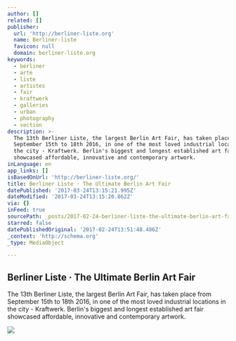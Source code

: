 ```yaml
---
author: []
related: []
publisher:
  url: 'http://berliner-liste.org'
  name: Berliner-liste
  favicon: null
  domain: berliner-liste.org
keywords:
  - berliner
  - arte
  - liste
  - artistes
  - fair
  - kraftwerk
  - galleries
  - urban
  - photography
  - section
description: >-
  The 13th Berliner Liste, the largest Berlin Art Fair, has taken place from
  September 15th to 18th 2016, in one of the most loved industrial locations in
  the city - Kraftwerk. Berlin's biggest and longest established art fair
  showcased affordable, innovative and contemporary artwork.
inLanguage: en
app_links: []
isBasedOnUrl: 'http://berliner-liste.org/'
title: Berliner Liste · The Ultimate Berlin Art Fair
datePublished: '2017-03-24T13:15:21.995Z'
dateModified: '2017-03-24T13:15:20.862Z'
via: {}
inFeed: true
sourcePath: _posts/2017-02-24-berliner-liste-the-ultimate-berlin-art-fair.md
starred: false
datePublishedOriginal: '2017-02-24T13:51:48.486Z'
_context: 'http://schema.org'
_type: MediaObject

---
```

<article style=""><h1>Berliner Liste · The Ultimate Berlin Art Fair</h1><p>The 13th Berliner Liste, the largest Berlin Art Fair, has taken place from September 15th to 18th 2016, in one of the most loved industrial locations in the city - Kraftwerk. Berlin's biggest and longest established art fair showcased affordable, innovative and contemporary artwork.</p><img src="http://berliner-liste.org/wp-content/uploads/2016/02/home3-1140x600_c.jpg" /></article>